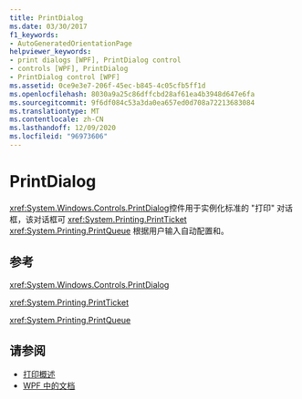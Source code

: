 ```yaml
---
title: PrintDialog
ms.date: 03/30/2017
f1_keywords:
- AutoGeneratedOrientationPage
helpviewer_keywords:
- print dialogs [WPF], PrintDialog control
- controls [WPF], PrintDialog
- PrintDialog control [WPF]
ms.assetid: 0ce9e3e7-206f-45ec-b845-4c05cfb5ff1d
ms.openlocfilehash: 8030a9a25c86dffcbd28af61ea4b3948d647e6fa
ms.sourcegitcommit: 9f6df084c53a3da0ea657ed0d708a72213683084
ms.translationtype: MT
ms.contentlocale: zh-CN
ms.lasthandoff: 12/09/2020
ms.locfileid: "96973606"
---
```

# <a name="printdialog"></a>PrintDialog
<xref:System.Windows.Controls.PrintDialog>控件用于实例化标准的 "打印" 对话框，该对话框可 <xref:System.Printing.PrintTicket> <xref:System.Printing.PrintQueue> 根据用户输入自动配置和。  
  
## <a name="reference"></a>参考  
 <xref:System.Windows.Controls.PrintDialog>  
  
 <xref:System.Printing.PrintTicket>  
  
 <xref:System.Printing.PrintQueue>  
  
## <a name="see-also"></a>请参阅

- [打印概述](../advanced/printing-overview.md)
- [WPF 中的文档](../advanced/documents-in-wpf.md)
